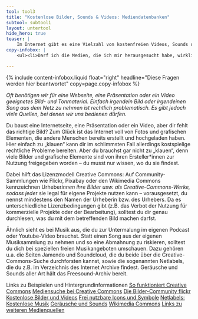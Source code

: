 ```yaml
---
tool: tool3
title: "Kostenlose Bilder, Sounds & Videos: Mediendatenbanken"
subtool: subtool1
layout: untertool
hide_hero: true
teaser: |
    Im Internet gibt es eine Vielzahl von kostenfreien Videos, Sounds und Bildern. So kannst du sie nutzen.
copy-infobox: |
    <ul><li>Darf ich die Medien, die ich mir herausgesucht habe, wirklich benutzen?</li><li>Welche Bedingungen muss ich einhalten (z.B. Nennung der Quelle)?</li></ul>

---
```

{% include content-infobox.liquid float="right" headline="Diese Fragen werden hier beantwortet" copy=page.copy-infobox %}

*Oft benötigen wir für eine Webseite, eine Präsentation oder ein Video geeignetes Bild- und Tonmaterial. Einfach irgendein Bild oder irgendeinen Song aus dem Netz zu nehmen ist rechtlich problematisch. Es gibt jedoch viele Quellen, bei denen wir uns bedienen dürfen.*

Du baust eine Internetseite, eine Präsentation oder ein Video, aber dir fehlt das richtige Bild? Zum Glück ist das Internet voll von Fotos und grafischen Elementen, die andere Menschen bereits erstellt und hochgeladen haben. Hier einfach zu „klauen“ kann dir im schlimmsten Fall allerdings kostspielige rechtliche Probleme bereiten. Aber du brauchst gar nicht zu „klauen“, denn viele Bilder und grafische Elemente sind von ihren Ersteller*innen zur Nutzung freigegeben worden – du musst nur wissen, wo du sie findest.

Dabei hilft das Lizenzmodell Creative Commons: Auf Community-Sammlungen wie Flickr, Pixabay oder den Wikimedia Commons kennzeichnen Urheber*innen ihre Bilder usw. als Creative-Commons-Werke, sodass jede*r sie legal für eigene Projekte nutzen kann – vorausgesetzt, du nennst mindestens den Namen der Urheberin bzw. des Urhebers. Da es unterschiedliche Lizenzbedingungen gibt (z.B. das Verbot der Nutzung für kommerzielle Projekte oder der Bearbeitung), solltest du dir genau durchlesen, was du mit dem betreffenden Bild machen darfst.

Ähnlich sieht es bei Musik aus, die du zur Untermalung im eigenen Podcast oder Youtube-Video brauchst. Statt einen Song aus der eigenen Musiksammlung zu nehmen und so eine Abmahnung zu riskieren, solltest du dich bei speziellen freien Musikangeboten umschauen. Dazu gehören u.a. die Seiten Jamendo und Soundcloud, die du beide über die Creative-Commons-Suche durchforsten kannst, sowie die sogenannten Netlabels, die du z.B. im Verzeichnis des Internet Archive findest. Geräusche und Sounds aller Art hält das Freesound-Archiv bereit.

<p class="link-list">
    <span class="link-list-headline">Links zu Beispielen und Hintergrundinformationen</span>
    <a class="external-link" href="https://lehrerfortbildung-bw.de/st_digital/medienwerkstatt/internet/freemedia/definition/lizenzen/" target="_blank">So funktioniert Creative Commons</a>
    <a class="external-link" href="https://search.creativecommons.org/" target="_blank">Mediensuche bei Creative Commons</a>
    <a class="external-link" href="https://www.flickr.com/" target="_blank">Die Bilder-Community flickr</a>
    <a class="external-link" href="https://pixabay.com/de/" target="_blank">Kostenlose Bilder und Videos</a>
    <a class="external-link" href="https://thenounproject.com/" target="_blank">Frei nutzbare Icons und Symbole</a>
    <a class="external-link" href="https://archive.org/details/netlabels" target="_blank">Netlabels: Kostenlose Musik</a>
    <a class="external-link" href="https://freesound.org/" target="_blank">Geräusche und Sounds</a>
    <a class="external-link" href="https://commons.wikimedia.org/wiki/Main_Page?uselang=de" target="_blank">Wikimedia Commons</a>
    <a class="external-link" href="https://www.medienpaedagogik-praxis.de/kostenlose-medien/" target="_blank">Links zu weiteren Medienquellen</a>
</p>